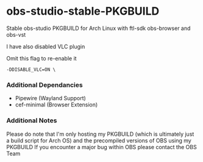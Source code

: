 # obs-studio-stable-PKGBUILD
Stable obs-studio PKGBUILD for Arch Linux with ftl-sdk obs-browser and obs-vst

I have also disabled VLC plugin

Omit this flag to re-enable it
```
-DDISABLE_VLC=ON \
```

### Additional Dependancies
* Pipewire (Wayland Support)
* cef-minimal (Browser Extension)

### Additional Notes
Please do note that I'm only hosting my PKGBUILD (which is ultimately just a build script for Arch OS) and the precompiled versions of OBS using my PKGBUILD
If you encounter a major bug within OBS please contact the OBS Team
